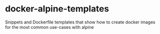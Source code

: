 # docker-alpine-templates
Snippets and Dockerfile templates that show how to create docker images for the most common use-cases with alpine
